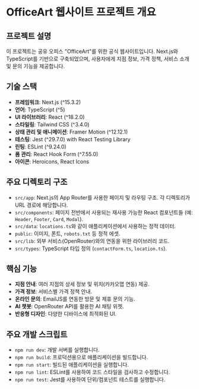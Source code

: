 # OfficeArt 웹사이트 프로젝트 개요

## 프로젝트 설명
이 프로젝트는 공유 오피스 "OfficeArt"를 위한 공식 웹사이트입니다. Next.js와 TypeScript를 기반으로 구축되었으며, 사용자에게 지점 정보, 가격 정책, 서비스 소개 및 문의 기능을 제공합니다.

## 기술 스택
- **프레임워크**: Next.js (^15.3.2)
- **언어**: TypeScript (^5)
- **UI 라이브러리**: React (^18.2.0)
- **스타일링**: Tailwind CSS (^3.4.0)
- **상태 관리 및 애니메이션**: Framer Motion (^12.12.1)
- **테스팅**: Jest (^29.7.0) with React Testing Library
- **린팅**: ESLint (^9.24.0)
- **폼 관리**: React Hook Form (^7.55.0)
- **아이콘**: Heroicons, React Icons

## 주요 디렉토리 구조
- `src/app`: Next.js의 App Router를 사용한 페이지 및 라우팅 구조. 각 디렉토리가 URL 경로에 해당합니다.
- `src/components`: 페이지 전반에서 사용되는 재사용 가능한 React 컴포넌트들 (예: `Header`, `Footer`, `Card`, `Modal`).
- `src/data`: `locations.ts`와 같이 애플리케이션에서 사용하는 정적 데이터.
- `public`: 이미지, 폰트, `robots.txt` 등 정적 에셋.
- `src/lib`: 외부 서비스(OpenRouter)와의 연동을 위한 라이브러리 코드.
- `src/types`: TypeScript 타입 정의 (`contactForm.ts`, `location.ts`).

## 핵심 기능
- **지점 안내**: 여러 지점의 상세 정보 및 위치(카카오맵 연동) 제공.
- **가격 정보**: 서비스별 가격 정책 안내.
- **온라인 문의**: EmailJS를 연동한 방문 및 제휴 문의 기능.
- **AI 챗봇**: OpenRouter API를 활용한 AI 채팅 위젯.
- **반응형 디자인**: 다양한 디바이스에 최적화된 UI.

## 주요 개발 스크립트
- `npm run dev`: 개발 서버를 실행합니다.
- `npm run build`: 프로덕션용으로 애플리케이션을 빌드합니다.
- `npm run start`: 빌드된 애플리케이션을 실행합니다.
- `npm run lint`: ESLint를 사용하여 코드 스타일을 검사하고 수정합니다.
- `npm run test`: Jest를 사용하여 단위/컴포넌트 테스트를 실행합니다.
